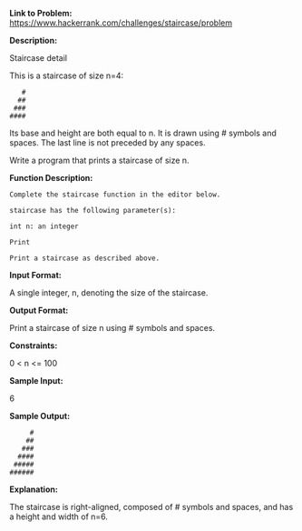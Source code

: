 **Link to Problem:** https://www.hackerrank.com/challenges/staircase/problem

**Description:**

Staircase detail

This is a staircase of size n=4:

```
   #
  ##
 ###
####
```

Its base and height are both equal to n. It is drawn using # symbols and spaces. The last line is not preceded by any spaces.

Write a program that prints a staircase of size n.

**Function Description:**
```
Complete the staircase function in the editor below.

staircase has the following parameter(s):

int n: an integer

Print

Print a staircase as described above.
```

**Input Format:**

A single integer, n, denoting the size of the staircase.

**Output Format:**

Print a staircase of size n using # symbols and spaces.

**Constraints:**

0 < n <= 100

**Sample Input:**

6 

**Sample Output:**
```
     #
    ##
   ###
  ####
 #####
######
```

**Explanation:**

The staircase is right-aligned, composed of # symbols and spaces, and has a height and width of n=6.
